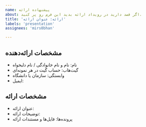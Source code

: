 ```yaml
---
name: پیشنهاده ارائه
about: اگر قصد دارید در رویداد ارائه بدید این فرم رو پر کنید.
title: 'ارائه: عنوان ارائه'
labels: 'presentation'
assignees: 'mirs0bhan'

---
```


## مشخصات ارائه‌دهنده
- نام: نام و نام خانوادگی / نام دلبخواه
- گیت‌هاب: حساب گیت در هر نمونه‌ای
- وابستگی: سازمان یا دانشگاه
- ایمیل: 

## مشخصات ارائه
- عنوان ارائه:
- توضیحات ارائه:
- پرونده‌ها: فایل‌ها و مستندات ارائه



